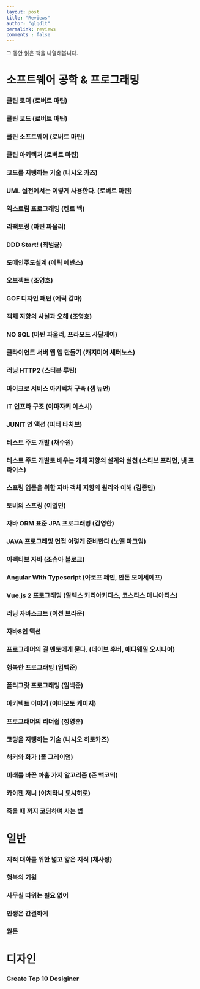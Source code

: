 ```yaml
---
layout: post
title: "Reviews"
author: "glqdlt"
permalink: reviews
comments : false
---
```


그 동안 읽은 책을 나열해봅니다.

#  소프트웨어 공학 & 프로그래밍

### 클린 코더 (로버트 마틴)
### 클린 코드 (로버트 마틴)
### 클린 소프트웨어 (로버트 마틴)
### 클린 아키텍처 (로버트 마틴)
### 코드를 지탱하는 기술 (니시오 카즈)
### UML 실전에서는 이렇게 사용한다. (로버트 마틴)
### 익스트림 프로그래밍 (켄트 백)
### 리팩토링 (마틴 파울러)
### DDD Start! (최범균)
### 도메인주도설계 (에릭 에반스) 
### 오브젝트 (조영호)
### GOF 디자인 패턴 (에릭 감마)
### 객체 지향의 사실과 오해 (조영호) 
### NO SQL (마틴 파울러, 프라모드 사달게이)
### 클라이언트 서버 웹 앱 만들기 (캐지미어 새터노스)
### 러닝 HTTP2 (스티븐 루틴)
### 마이크로 서비스 아키텍처 구축 (샘 뉴먼)
### IT 인프라 구조 (야마자키 야스시)
### JUNIT 인 액션 (피터 타치브)
### 테스트 주도 개발 (채수원)
### 테스트 주도 개발로 배우는 개체 지향의 설계와 실천 (스티브 프리먼, 냇 프라이스)
### 스프링 입문을 위한 자바 객체 지향의 원리와 이해 (김종민)
### 토비의 스프링 (이일민)
### 자바 ORM 표준 JPA 프로그래밍 (김영한)
### JAVA 프로그래밍 면접 이렇게 준비한다 (노엘 마크엄)
### 이펙티브 자바 (조슈아 블로크)
### Angular With Typescript (야코프 페인, 안톤 모이세예프)
### Vue.js 2 프로그래밍 (알렉스 키리아키디스, 코스타스 매니아티스)
### 러닝 자바스크트 (이선 브라운)
### 자바8인 액션
### 프로그래머의 길 멘토에게 묻다. (데이브 후버, 애디웨일 오시나이)
### 행복한 프로그래밍 (임백준)
### 폴리그랏 프로그래밍 (임백준)
### 아키텍트 이야기 (야마모토 케이지)
### 프로그래머의 리더쉽 (정영훈)
### 코딩을 지탱하는 기술 (니시오 히로카즈)
### 해커와 화가 (폴 그레이엄)
### 미래를 바꾼 아홉 가지 알고리즘 (존 맥코믹)
### 카이젠 저니 (이치타니 토시히로)
### 죽을 때 까지 코딩하며 사는 법

# 일반

### 지적 대화를 위한 넓고 얇은 지식 (채사장)
### 행복의 기원
### 사무실 따위는 필요 없어
### 인생은 간결하게
### 월든

# 디자인

### Greate Top 10 Desiginer